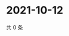 # 2021-10-12

共 0 条

<!-- BEGIN WEIBO -->
<!-- 最后更新时间 Tue Oct 12 2021 05:12:13 GMT+0800 (China Standard Time) -->

<!-- END WEIBO -->
